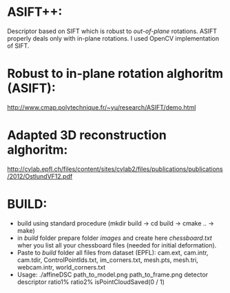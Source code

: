 # ASIFT++:
Descriptor based on SIFT which is robust to *out-of-plane* rotations. ASIFT properly deals only with in-plane rotations. I used OpenCV implementation of SIFT. 

# Robust to in-plane rotation alghoritm (ASIFT):
http://www.cmap.polytechnique.fr/~yu/research/ASIFT/demo.html

# Adapted 3D reconstruction alghoritm:
http://cvlab.epfl.ch/files/content/sites/cvlab2/files/publications/publications/2012/OstlundVF12.pdf

# BUILD:
- build using standard procedure (mkdir build -> cd build -> cmake .. -> make)
- in _build_ folder prepare folder _images_ and create here _chessboard.txt_ wher you list all your chessboard files (needed for initial deformation).
- Paste to _build_ folder all files from dataset (EPFL): cam.ext, cam.intr, cam.tdir, ControlPointIds.txt, im_corners.txt, mesh.pts, mesh.tri, webcam.intr, world_corners.txt
- Usage: ./affineDSC path_to_model.png path_to_frame.png detector descriptor ratio1% ratio2% isPointCloudSaved(0 / 1)
